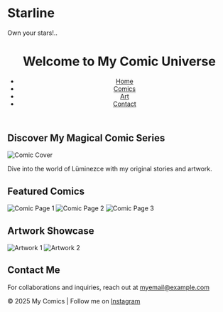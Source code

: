 # Starline
Own your stars!..
<!DOCTYPE html><html lang="en">
<head>
    <meta charset="UTF-8">
    <meta name="viewport" content="width=device-width, initial-scale=1.0">
    <title>My Comic World</title>
    <link rel="stylesheet" href="styles.css">
</head>
<body>
    <header>
        <h1>Welcome to My Comic Universe</h1>
        <nav>
            <ul>
                <li><a href="#home">Home</a></li>
                <li><a href="#comics">Comics</a></li>
                <li><a href="#art">Art</a></li>
                <li><a href="#contact">Contact</a></li>
            </ul>
        </nav>
    </header><section id="home">
    <h2>Discover My Magical Comic Series</h2>
    <img src="comic-cover.jpg" alt="Comic Cover" class="cover-image">
    <p>Dive into the world of Lüminezce with my original stories and artwork.</p>
</section>

<section id="comics">
    <h2>Featured Comics</h2>
    <div class="comic-gallery">
        <img src="comic1.jpg" alt="Comic Page 1">
        <img src="comic2.jpg" alt="Comic Page 2">
        <img src="comic3.jpg" alt="Comic Page 3">
    </div>
</section>

<section id="art">
    <h2>Artwork Showcase</h2>
    <div class="art-gallery">
        <img src="art1.jpg" alt="Artwork 1">
        <img src="art2.jpg" alt="Artwork 2">
    </div>
</section>

<section id="contact">
    <h2>Contact Me</h2>
    <p>For collaborations and inquiries, reach out at <a href="mailto:myemail@example.com">myemail@example.com</a></p>
</section>

<footer>
    <p>&copy; 2025 My Comics | Follow me on <a href="https://instagram.com/shanyariwozulx">Instagram</a></p>
</footer>

</body>
</html>
